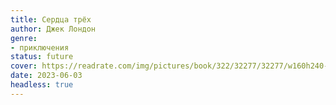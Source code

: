 ```yaml
---
title: Сердца трёх
author: Джек Лондон
genre:
- приключения
status: future
cover: https://readrate.com/img/pictures/book/322/32277/32277/w160h240-stretch-14f4b621.jpg
date: 2023-06-03
headless: true
---
```


